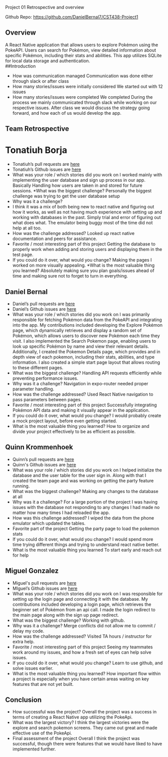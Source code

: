 Project 01 Retrospective and overview

Github Repo: https://github.com/DanielBernal7/CST438-Project1 

## Overview
A React Native application that allows users to explore Pokémon using the PokeAPI. Users can search for Pokémon, view detailed information about specific Pokémon, including their stats and abilities. This app utilizes SQLite for local data storage and authentication.   
##Introduction
* How was communication managed
Communication was done either through slack or after class 
* How many stories/issues were initially considered
We started out with 12 issues
* How many stories/issues were completed
We completed
During the process we mainly communicated through slack while working on our respective issues. After class we would discuss the strategy going forward, and how each of us would develop the app.
## Team Retrospective

# Tonatiuh Borja
* Tonatiuh’s pull requests are [here](https://github.com/DanielBernal7/CST438-Project1/pulls?q=is%3Apr+is%3Aclosed+author%3ATborjaHUB)
* Tonatiuh’s Github issues are [here](https://github.com/DanielBernal7/CST438-Project1/issues?q=is%3Aissue%20state%3Aopen%20author%3ATborjaHUB)
* What was your role / which stories did you work on
I worked mainly with implementing the user database and sign up process in our app. Basically Handling how users are taken in and stored for future sessions.
*What was the biggest challenge? 
Personally the biggest challenge was trying to get the user database setup
* Why was it a challenge?
* I think it was a mix of both being new to react native and figuring out how it works, as well as not having much experience with setting up and working with databases in the past. Simply trial and error of figuring out what does what. The emulator being buggy most of the time did not help at all too.
* How was the challenge addressed?
Looked up react native documentation and peers for assistance.
* Favorite / most interesting part of this project
Getting the database to properly work when adding and storing users and displaying them in the test page.
* If you could do it over, what would you change?
Making the pages I worked on more visually appealing.
*What is the most valuable thing you learned?
Absolutely making sure you plan goals/issues ahead of time and making sure not to forget to turn in everything.

## Daniel Bernal
* Daniel’s pull requests are [here](https://github.com/DanielBernal7/CST438-Project1/pulls?q=is%3Apr+is%3Aclosed+author%3ADanielBernal7) 
* Daniel’s Github issues are [here](https://github.com/DanielBernal7/CST438-Project1/issues?q=is%3Aissue%20state%3Aclosed%20author%3ADanielBernal7) 
* What was your role / which stories did you work on
I was primarily responsible for fetching Pokémon data from the PokeAPI and integrating into the app. My contributions included developing the Explore Pokémon page, which dynamically retrieves and display a random set of Pokémon, which allows users to discover new Pokémon each time they visit. I also implemented the Search Pokemon page, enabling users to look up specific Pokémon by name and view their relevant details. Additionally, I created the Pokemon Details page, which provides and in depth view of each pokemon, including their stats, abilities, and type information. I also created a simple start page layout that allows routing to these different pages.
* What was the biggest challenge? 
Handling API requests efficiently while preventing performance issues.
* Why was it a challenge?
Navigation in expo-router needed proper parameter handling.
* How was the challenge addressed?
Used React Native navigation to pass parameters between pages.
* Favorite / most interesting part of this project
Successfully integrating Pokémon API data and making it visually appear in the application.
* If you could do it over, what would you change?
I would probably create a mock project layout, before even getting started.
* What is the most valuable thing you learned?
How to organize and divide your project effectively to be as efficient as possible. 
## Quinn Krommenhoek
* Quinn’s pull requests are [here](https://github.com/DanielBernal7/CST438-Project1/issues?q=state%3Aclosed%20is%3Apr%20author%3AQkrommenhoek)
* Quinn's Github issues are [here](https://github.com/DanielBernal7/CST438-Project1/issues?q=state%3Aopen%20is%3Aissue%20author%3AQkrommenhoek)
* What was your role / which stories did you work on
I helped initialize the database and the user table for the user sign in. Along with that I created the team page and was working on getting the party feature running.
* What was the biggest challenge? 
Making any changes to the database at all
* Why was it a challenge?
For a large portion of the project I was having issues with the database not responding to any changes I had made no matter how many times I had reloaded the app. 
* How was this challenge addressed?
I wiped the data from the phone emulator which updated the tables.
* Favorite part of the project
Getting the party page to load the pokemon stats
* If you could do it over, what would you change?
I would spend more time trying different things and trying to understand react native better.
* What is the most valuable thing you learned
To start early and reach out for help



## Miguel Gonzalez
* Miguel's pull requests are [here](https://github.com/DanielBernal7/CST438-Project1/pulls?q=is%3Apr+is%3Aclosed+author%3AMiguell02) 
* MIguel’s Github issues are [here](https://github.com/DanielBernal7/CST438-Project1/pulls?q=is%3Apr+is%3Aclosed+author%3AMiguell02)
* What was your role / which stories did you work on
I was responsible for setting up the login page and connecting it with the database. My contributions included developing a login page, which retrieves the beginner set of Pokémon from an api call. I made the login redirect to the main page along with the sign up page redirect. 
* What was the biggest challenge? 
Working with github.
* Why was it a challenge?
Merge conflicts did not allow me to commit / delay my code.
* How was the challenge addressed?
Visited TA hours / instructor for extra help.
* Favorite / most interesting part of this project
Seeing my teammates work around my issues, and how a fresh set of eyes can help solve issues.
* If you could do it over, what would you change?
Learn to use github, and solve issues earlier.
* What is the most valuable thing you learned?
How important flow within a project is especially when you have certain areas waiting on key features that are not yet built.


## Conclusion
* How successful was the project?
Overall the project was a success in terms of creating a React Native app utilizing the PokeApi.
* What was the largest victory?
I think the largest victories were the explore and search pokemon screens. They came out great and made effective use of the PokeApi. 
* Final assessment of the project
Overall I think the project was successful, though there were features that we would have liked to have implemented further.

